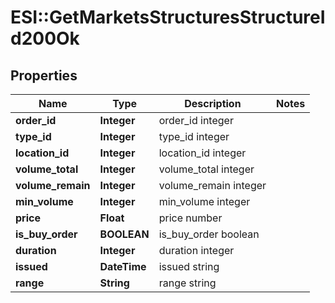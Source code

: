 # ESI::GetMarketsStructuresStructureId200Ok

## Properties
Name | Type | Description | Notes
------------ | ------------- | ------------- | -------------
**order_id** | **Integer** | order_id integer | 
**type_id** | **Integer** | type_id integer | 
**location_id** | **Integer** | location_id integer | 
**volume_total** | **Integer** | volume_total integer | 
**volume_remain** | **Integer** | volume_remain integer | 
**min_volume** | **Integer** | min_volume integer | 
**price** | **Float** | price number | 
**is_buy_order** | **BOOLEAN** | is_buy_order boolean | 
**duration** | **Integer** | duration integer | 
**issued** | **DateTime** | issued string | 
**range** | **String** | range string | 


